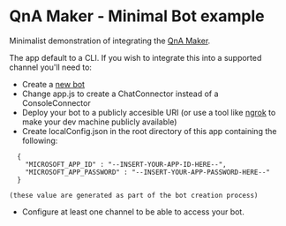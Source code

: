 # QnA Maker - Minimal Bot example

Minimalist demonstration of integrating the [QnA Maker](http://qnamaker.botframework.com).

The app default to a CLI. If you wish to integrate this into a supported channel you'll need to:

 - Create a [new bot](https://dev.botframework.com/bots/new)
 - Change app.js to create a ChatConnector instead of a ConsoleConnector
 - Deploy your bot to a publicly accesible URI (or use a tool like [ngrok](https://ngrok.com/) to
make your dev machine publicly available)
 - Create localConfig.json in the root directory of this app containing the following:
```
  {
    "MICROSOFT_APP_ID" : "--INSERT-YOUR-APP-ID-HERE--",
    "MICROSOFT_APP_PASSWORD" : "--INSERT-YOUR-APP-PASSWORD-HERE--"
  }

(these value are generated as part of the bot creation process)
```
 - Configure at least one channel to be able to access your bot.




